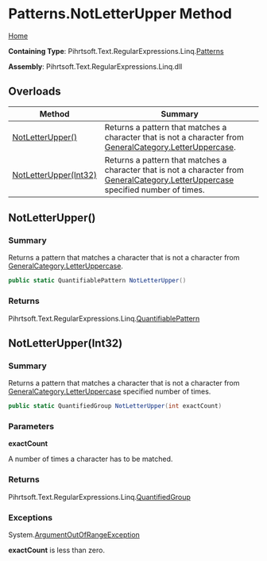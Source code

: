 # Patterns\.NotLetterUpper Method

[Home](../../../../../../README.md)

**Containing Type**: Pihrtsoft\.Text\.RegularExpressions\.Linq\.[Patterns](../README.md)

**Assembly**: Pihrtsoft\.Text\.RegularExpressions\.Linq\.dll

## Overloads

| Method | Summary |
| ------ | ------- |
| [NotLetterUpper()](#Pihrtsoft_Text_RegularExpressions_Linq_Patterns_NotLetterUpper) | Returns a pattern that matches a character that is not a character from [GeneralCategory.LetterUppercase](../../GeneralCategory/LetterUppercase/README.md)\. |
| [NotLetterUpper(Int32)](#Pihrtsoft_Text_RegularExpressions_Linq_Patterns_NotLetterUpper_System_Int32_) | Returns a pattern that matches a character that is not a character from [GeneralCategory.LetterUppercase](../../GeneralCategory/LetterUppercase/README.md) specified number of times\. |

## NotLetterUpper\(\) <a name="Pihrtsoft_Text_RegularExpressions_Linq_Patterns_NotLetterUpper"></a>

### Summary

Returns a pattern that matches a character that is not a character from [GeneralCategory.LetterUppercase](../../GeneralCategory/LetterUppercase/README.md)\.

```csharp
public static QuantifiablePattern NotLetterUpper()
```

### Returns

Pihrtsoft\.Text\.RegularExpressions\.Linq\.[QuantifiablePattern](../../QuantifiablePattern/README.md)

## NotLetterUpper\(Int32\) <a name="Pihrtsoft_Text_RegularExpressions_Linq_Patterns_NotLetterUpper_System_Int32_"></a>

### Summary

Returns a pattern that matches a character that is not a character from [GeneralCategory.LetterUppercase](../../GeneralCategory/LetterUppercase/README.md) specified number of times\.

```csharp
public static QuantifiedGroup NotLetterUpper(int exactCount)
```

### Parameters

**exactCount**

A number of times a character has to be matched\.

### Returns

Pihrtsoft\.Text\.RegularExpressions\.Linq\.[QuantifiedGroup](../../QuantifiedGroup/README.md)

### Exceptions

System\.[ArgumentOutOfRangeException](https://docs.microsoft.com/en-us/dotnet/api/system.argumentoutofrangeexception)

**exactCount** is less than zero\.

